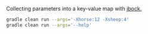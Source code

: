Collecting parameters into a key-value map with [jbock.](https://github.com/h908714124/jbock)

````sh
gradle clean run --args='-Xhorse:12 -Xsheep:4'
gradle clean run --args='--help'
````
